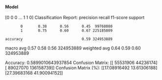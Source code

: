 #### Model
[0 0 0 ... 1 1 0]
Classification Report:
              precision    recall  f1-score   support

           0       0.38      0.56      0.45  99768080
           1       0.75      0.60      0.67 225185809

    accuracy                           0.59 324953889
   macro avg       0.57      0.58      0.56 324953889
weighted avg       0.64      0.59      0.60 324953889

Accuracy: 0.5899010643937854
Confusion Matrix:
[[ 55531906  44236174]
 [ 89027070 136158739]]
Confusion Matrix (%):
[[17.08916492 13.61306188]
 [27.39683168 41.90094152]]

